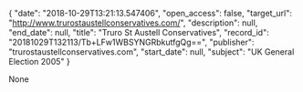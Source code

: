 {
  "date": "2018-10-29T13:21:13.547406", 
  "open_access": false, 
  "target_url": "http://www.trurostaustellconservatives.com/", 
  "description": null, 
  "end_date": null, 
  "title": "Truro St Austell Conservatives", 
  "record_id": "20181029T132113/Tb+LFw1WBSYNGRbkutfgQg==", 
  "publisher": "trurostaustellconservatives.com", 
  "start_date": null, 
  "subject": "UK General Election 2005"
}

None